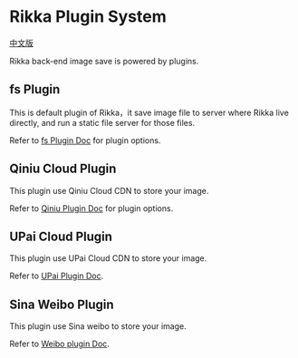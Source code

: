 # Rikka Plugin System

[中文版][version-zh]

Rikka back-end image save is powered by plugins.

## fs Plugin

This is default plugin of Rikka，it save image file to server where Rikka live directly, and run a static file server for those files.

Refer to [fs Plugin Doc][fs-doc] for plugin options.

## Qiniu Cloud Plugin

This plugin use Qiniu Cloud CDN to store your image.

Refer to [Qiniu Plugin Doc][qiniu-doc] for plugin options.

## UPai Cloud Plugin

This plugin use UPai Cloud CDN to store your image.

Refer to [UPai Plugin Doc][upai-doc].

## Sina Weibo Plugin

This plugin use Sina weibo to store your image.

Refer to [Weibo plugin Doc][weibo-doc].

[version-zh]: https://github.com/7sDream/rikka/blob/master/plugins/README.zh.md

[fs-doc]: https://github.com/7sDream/rikka/tree/master/plugins/fs
[qiniu-doc]: https://github.com/7sDream/rikka/tree/master/plugins/qiniu
[upai-doc]: https://github.com/7sDream/rikka/tree/master/plugins/upai
[weibo-doc]: https://github.com/7sDream/rikka/tree/master/plugins/weibo